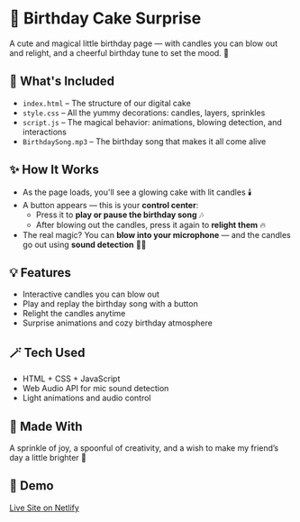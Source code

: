 # 🎂 Birthday Cake Surprise

A cute and magical little birthday page — with candles you can blow out and relight, and a cheerful birthday tune to set the mood. 🎉

## 🧁 What's Included
- `index.html` – The structure of our digital cake
- `style.css` – All the yummy decorations: candles, layers, sprinkles
- `script.js` – The magical behavior: animations, blowing detection, and interactions
- `BirthdaySong.mp3` – The birthday song that makes it all come alive

## ✨ How It Works
- As the page loads, you'll see a glowing cake with lit candles 🕯️
- A button appears — this is your **control center**:
  - Press it to **play or pause the birthday song** 🎶
  - After blowing out the candles, press it again to **relight them** 🔥
- The real magic? You can **blow into your microphone** — and the candles go out using **sound detection** 💨🫢

## 💡 Features
- Interactive candles you can blow out
- Play and replay the birthday song with a button
- Relight the candles anytime
- Surprise animations and cozy birthday atmosphere

## 🪄 Tech Used
- HTML + CSS + JavaScript
- Web Audio API for mic sound detection
- Light animations and audio control

## 💝 Made With
A sprinkle of joy, a spoonful of creativity, and a wish to make my friend’s day a little brighter 🎈


## 🎉 Demo
[Live Site on Netlify](https://birthday-cake-b.netlify.app)

